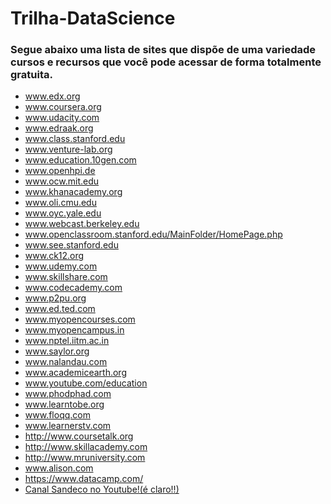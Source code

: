 # Trilha-DataScience

### Segue abaixo uma lista de sites que dispõe de uma variedade cursos e recursos que você pode acessar de forma totalmente gratuita. 

- www.edx.org
- www.coursera.org
- www.udacity.com
- www.edraak.org
- www.class.stanford.edu
- www.venture-lab.org
- www.education.10gen.com
- www.openhpi.de
- www.ocw.mit.edu
- www.khanacademy.org
- www.oli.cmu.edu
- www.oyc.yale.edu
- www.webcast.berkeley.edu
- www.openclassroom.stanford.edu/MainFolder/HomePage.php
- www.see.stanford.edu
- www.ck12.org
- www.udemy.com
- www.skillshare.com
- www.codecademy.com
- www.p2pu.org
- www.ed.ted.com
- www.myopencourses.com
- www.myopencampus.in
- www.nptel.iitm.ac.in
- www.saylor.org
- www.nalandau.com
- www.academicearth.org
- www.youtube.com/education
- www.phodphad.com
- www.learntobe.org
- www.floqq.com
- www.learnerstv.com
- http://www.coursetalk.org
- http://www.skillacademy.com
- http://www.mruniversity.com
- www.alison.com
- https://www.datacamp.com/
- [Canal Sandeco no Youtube!(é claro!!)](https://www.youtube.com/channel/UCIQne9yW4TvCCNYQLszfXCQ)

